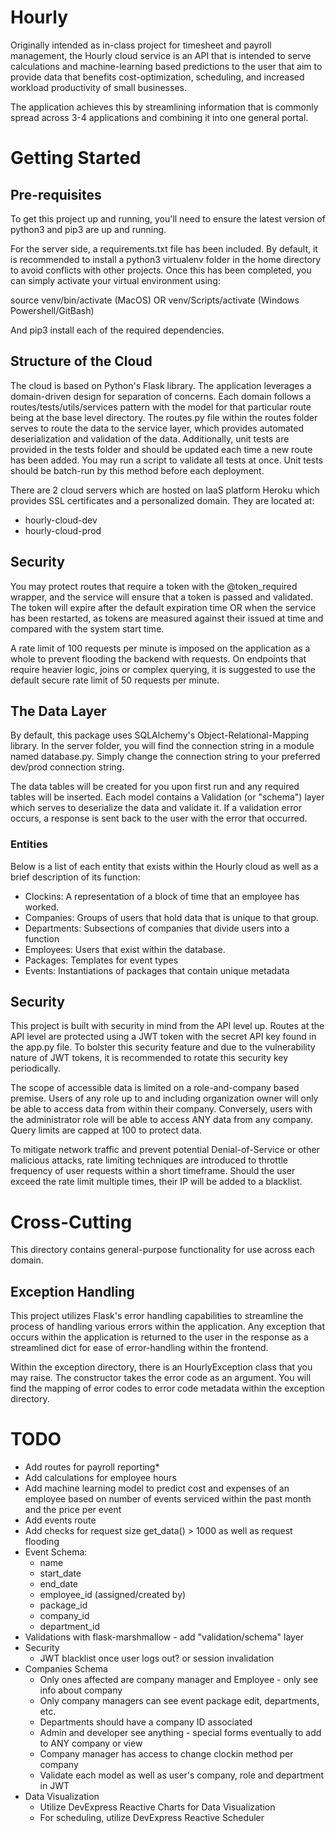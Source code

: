 # Hourly
Originally intended as in-class project for timesheet and payroll management, the Hourly cloud service
is an API that is intended to serve calculations and machine-learning based predictions to the user that
aim to provide data that benefits cost-optimization, scheduling, and increased workload productivity of small
businesses.

The application achieves this by streamlining information that is commonly spread across 3-4 applications and 
combining it into one general portal.

# Getting Started

## Pre-requisites
To get this project up and running, you'll need to ensure the latest version of python3 and pip3 are up and running.

For the server side, a requirements.txt file has been included. By default, it is recommended to
install a python3 virtualenv folder in the home directory to avoid conflicts with other projects.
Once this has been completed, you can simply activate your virtual environment using:

source venv/bin/activate (MacOS)
OR
venv/Scripts/activate (Windows Powershell/GitBash)

And pip3 install each of the required dependencies.

## Structure of the Cloud
The cloud is based on Python's Flask library. The application leverages a domain-driven design for separation of
concerns. Each domain follows a routes/tests/utils/services pattern with the model for that particular route being
at the base level directory. The routes.py file within the routes folder serves to route the data to the service layer,
which provides automated deserialization and validation of the data. Additionally, unit tests are provided in the
tests folder and should be updated each time a new route has been added. You may run a script to validate all tests
at once. Unit tests should be batch-run by this method before each deployment.

There are 2 cloud servers which are hosted on IaaS platform Heroku which provides SSL certificates and a personalized
domain. They are located at:

  * hourly-cloud-dev
  * hourly-cloud-prod

## Security
You may protect routes that require a token with the @token_required wrapper, and the service will ensure that a token 
is passed and validated. The token will expire after the default expiration time OR when the service has been restarted,
as tokens are measured against their issued at time and compared with the system start time.

A rate limit of 100 requests per minute is imposed on the application as a whole to prevent flooding the backend with
requests. On endpoints that require heavier logic, joins or complex querying, it is suggested to use the default secure
rate limit of 50 requests per minute.

## The Data Layer
By default, this package uses SQLAlchemy's Object-Relational-Mapping library. In the server folder,
you will find the connection string in a module named database.py. Simply change the connection string
to your preferred dev/prod connection string.

The data tables will be created for you upon first run and any required tables will be inserted. Each
model contains a Validation (or "schema") layer which serves to deserialize the data and validate it. If
a validation error occurs, a response is sent back to the user with the error that occurred.

### Entities
Below is a list of each entity that exists within the Hourly cloud as well as a brief description of its
function:

* Clockins: A representation of a block of time that an employee has worked.
* Companies: Groups of users that hold data that is unique to that group.
* Departments: Subsections of companies that divide users into a function
* Employees: Users that exist within the database.
* Packages: Templates for event types
* Events: Instantiations of packages that contain unique metadata

## Security
This project is built with security in mind from the API level up. Routes at the API level are protected
using a JWT token with the secret API key found in the app.py file. To bolster this security feature
and due to the vulnerability nature of JWT tokens, it is recommended to rotate this security key periodically.

The scope of accessible data is limited on a role-and-company based premise. Users of any role up to and including
organization owner will only be able to access data from within their company. Conversely, users with the administrator
role will be able to access ANY data from any company. Query limits are capped at 100 to protect data.

To mitigate network traffic and prevent potential Denial-of-Service or other malicious attacks, rate limiting techniques are introduced
to throttle frequency of user requests within a short timeframe. Should the user exceed the rate limit multiple times, their IP will
be added to a blacklist.

# Cross-Cutting
This directory contains general-purpose functionality for use across each domain.

## Exception Handling
This project utilizes Flask's error handling capabilities to streamline the process of handling various errors
within the application. Any exception that occurs within the application is returned to the user in
the response as a streamlined dict for ease of error-handling within the frontend.

Within the exception directory, there is an HourlyException class that you may raise. The constructor
takes the error code as an argument. You will find the mapping of error codes to error code metadata 
within the exception directory.

# TODO
* Add routes for payroll reporting*
* Add calculations for employee hours
* Add machine learning model to predict cost and expenses of an employee based on number of events serviced within the past month and the price per event
* Add events route
* Add checks for request size get_data() > 1000 as well as request flooding
* Event Schema:
  * name
  * start_date
  * end_date
  * employee_id (assigned/created by)
  * package_id
  * company_id
  * department_id
* Validations with flask-marshmallow - add "validation/schema" layer
* Security
  * JWT blacklist once user logs out? or session invalidation
* Companies Schema
  * Only ones affected are company manager and Employee - only see info about company
  * Only company managers can see event package edit, departments, etc.
  * Departments should have a company ID associated
  * Admin and developer see anything - special forms eventually to add to ANY company or view
  * Company manager has access to change clockin method per company
  * Validate each model as well as user's company, role and department in JWT
* Data Visualization
  * Utilize DevExpress Reactive Charts for Data Visualization
  * For scheduling, utilize DevExpress Reactive Scheduler